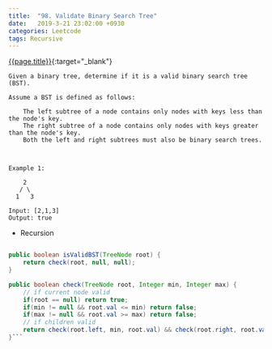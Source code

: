```yaml
---
title:  "98. Validate Binary Search Tree"
date:   2019-3-21 23:02:00 +0930
categories: Leetcode
tags: Recursive
---
```


[{{page.title}}](https://leetcode.com/problems/validate-binary-search-tree/){:target="_blank"}

    Given a binary tree, determine if it is a valid binary search tree (BST).

    Assume a BST is defined as follows:

        The left subtree of a node contains only nodes with keys less than the node's key.
        The right subtree of a node contains only nodes with keys greater than the node's key.
        Both the left and right subtrees must also be binary search trees.



    Example 1:

        2
       / \
      1   3

    Input: [2,1,3]
    Output: true


* Recursion

```java

public boolean isValidBST(TreeNode root) {
    return check(root, null, null);
}

public boolean check(TreeNode root, Integer min, Integer max) {
    // if current node valid
    if(root == null) return true;
    if(min != null && root.val <= min) return false;
    if(max != null && root.val >= max) return false;
    // if children valid
    return check(root.left, min, root.val) && check(root.right, root.val, max);
}```
